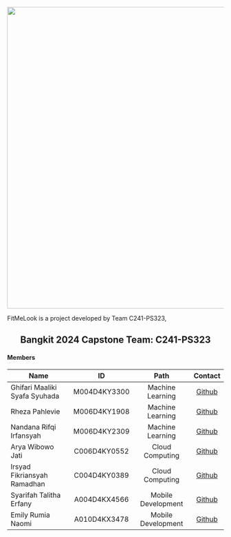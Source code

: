 <!--

**Here are some ideas to get you started:**

🙋‍♀️ A short introduction - what is your organization all about?
🌈 Contribution guidelines - how can the community get involved?
👩‍💻 Useful resources - where can the community find your docs? Is there anything else the community should know?
🍿 Fun facts - what does your team eat for breakfast?
🧙 Remember, you can do mighty things with the power of [Markdown](https://docs.github.com/github/writing-on-github/getting-started-with-writing-and-formatting-on-github/basic-writing-and-formatting-syntax)
-->

<p align="center">
  <img align="center" width="700" src="https://github.com/Capstone-Experimental/.github-private/assets/103941947/937a739d-fb3c-4fa7-bb62-8b061199c5c6" />
</p>
<p align="justify">FitMeLook is a <insert> project developed by Team C241-PS323, 
<!-- focused on addressing the educational needs and preferences of Generation Z. The team identified the digital literacy and demand for practical solutions among the younger generation, leading to the creation of a personalized online learning platform. The platform, knowZe, aims to provide comprehensive solutions through interactive courses based on user-provided keywords.</p>
-->
<h2 align="center">Bangkit 2024 Capstone Team: C241-PS323</h2>

#### Members
| Name                  | ID            | Path               | Contact                                              |
| --------------------- |:-------------:|:------------------:|:---------------------------------------------------:|
| Ghifari Maaliki Syafa Syuhada    | M004D4KY3300    | Machine Learning |     [Github](https://github.com/)     |
| Rheza Pahlevie      | M006D4KY1908    | Machine Learning | [Github](https://github.com/)         |
| Nandana Rifqi Irfansyah  | M006D4KY2309    | Machine Learning   |      [Github](https://github.com/)       |
| Arya Wibowo Jati   | C006D4KY0552    | Cloud Computing   | [Github](https://github.com/jateez)      |
| Irsyad Fikriansyah Ramadhan     | C004D4KY0389    | Cloud Computing   | [Github](https://github.com/) |
| Syarifah Talitha Erfany | A004D4KX4566    | Mobile Development    |   [Github](https://github.com/)     |
| Emily Rumia Naomi |  A010D4KX3478    | Mobile Development    |     [Github](https://github.com/)     |   

